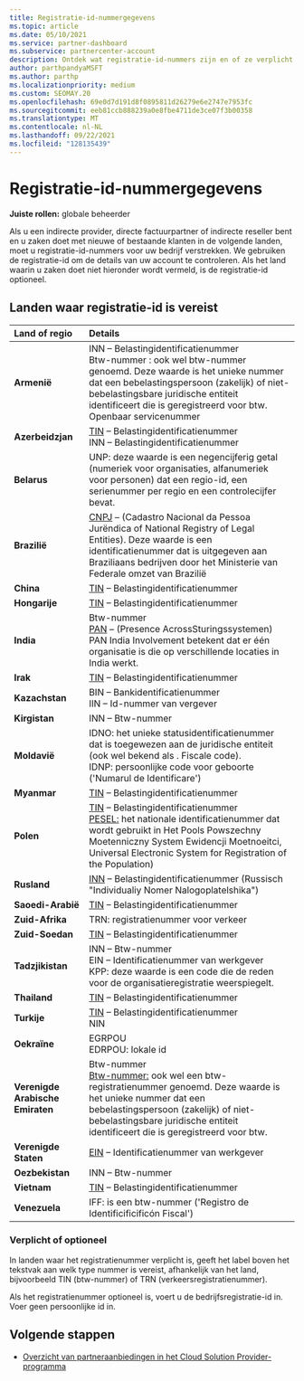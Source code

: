 ```yaml
---
title: Registratie-id-nummergegevens
ms.topic: article
ms.date: 05/10/2021
ms.service: partner-dashboard
ms.subservice: partnercenter-account
description: Ontdek wat registratie-id-nummers zijn en of ze verplicht zijn voor uw land.
author: parthpandyaMSFT
ms.author: parthp
ms.localizationpriority: medium
ms.custom: SEOMAY.20
ms.openlocfilehash: 69e0d7d191d8f0895811d26279e6e2747e7953fc
ms.sourcegitcommit: eeb81ccb888239a0e8fbe4711de3ce07f3b00358
ms.translationtype: MT
ms.contentlocale: nl-NL
ms.lasthandoff: 09/22/2021
ms.locfileid: "128135439"
---
```

# <a name="registration-id-number-information"></a>Registratie-id-nummergegevens

**Juiste rollen:** globale beheerder
 
Als u een indirecte provider, directe factuurpartner of indirecte reseller bent en u zaken doet met nieuwe of bestaande klanten in de volgende landen, moet u registratie-id-nummers voor uw bedrijf verstrekken. We gebruiken de registratie-id om de details van uw account te controleren. Als het land waarin u zaken doet niet hieronder wordt vermeld, is de registratie-id optioneel.

## <a name="countries-where-registration-id-is-required"></a>Landen waar registratie-id is vereist

| **Land of regio** | **Details** |
|:--|:--|
| **Armenië** | INN – Belastingidentificatienummer<br>Btw-nummer : ook wel btw-nummer genoemd. Deze waarde is het unieke nummer dat een bebelastingspersoon (zakelijk) of niet-bebelastingsbare juridische entiteit identificeert die is geregistreerd voor btw.<br>Openbaar servicenummer |
| **Azerbeidzjan**  | [TIN](http://www.oecd.org/tax/automatic-exchange/crs-implementation-and-assistance/tax-identification-numbers/Azerbaijan-TIN.pdf) – Belastingidentificatienummer<br>INN – Belastingidentificatienummer |
| **Belarus**  | UNP: deze waarde is een negencijferig getal (numeriek voor organisaties, alfanumeriek voor personen) dat een regio-id, een serienummer per regio en een controlecijfer bevat. |
|**Brazilië** | [CNPJ](http://www.oecd.org/tax/automatic-exchange/crs-implementation-and-assistance/tax-identification-numbers/Brazil-TIN.pdf) – (Cadastro Nacional da Pessoa Jurëndica of National Registry of Legal Entities). Deze waarde is een identificatienummer dat is uitgegeven aan Braziliaans bedrijven door het Ministerie van Federale omzet van Brazilië  |
| **China** | [TIN](http://www.oecd.org/tax/automatic-exchange/crs-implementation-and-assistance/tax-identification-numbers/China-TIN.pdf) – Belastingidentificatienummer |
| **Hongarije**  | [TIN](http://www.oecd.org/tax/automatic-exchange/crs-implementation-and-assistance/tax-identification-numbers/Hungary-TIN.pdf) – Belastingidentificatienummer |
| **India** | Btw-nummer<br>[PAN](http://www.oecd.org/tax/automatic-exchange/crs-implementation-and-assistance/tax-identification-numbers/India-TIN.pdf) – (Presence AcrossSturingssystemen) PAN India Involvement betekent dat er één organisatie is die op verschillende locaties in India werkt. |
| **Irak** | [TIN](http://www.oecd.org/tax/automatic-exchange/crs-implementation-and-assistance/tax-identification-numbers/) – Belastingidentificatienummer |
| **Kazachstan**  | BIN – Bankidentificatienummer<br>IIN – Id-nummer van vergever |
| **Kirgistan**  | INN – Btw-nummer |
| **Moldavië**  | IDNO: het unieke statusidentificatienummer dat is toegewezen aan de juridische entiteit (ook wel bekend als . Fiscale code).<br>IDNP: persoonlijke code voor geboorte ('Numarul de Identificare') |
| **Myanmar** | [TIN](http://www.oecd.org/tax/automatic-exchange/crs-implementation-and-assistance/tax-identification-numbers/) – Belastingidentificatienummer |
| **Polen**  | [TIN](http://www.oecd.org/tax/automatic-exchange/crs-implementation-and-assistance/tax-identification-numbers/Poland-TIN.pdf) – Belastingidentificatienummer<br>[PESEL:](http://www.oecd.org/tax/automatic-exchange/crs-implementation-and-assistance/tax-identification-numbers/Poland-TIN.pdf) het nationale identificatienummer dat wordt gebruikt in Het Pools Powszechny Moetenniczny System Ewidencji Moetnoeitci, Universal Electronic System for Registration of the Population) |
| **Rusland**  | [INN](http://www.oecd.org/tax/automatic-exchange/crs-implementation-and-assistance/tax-identification-numbers/Russia-TIN.pdf) – Belastingidentificatienummer (Russisch "Individualiy Nomer Nalogoplatelshika") | 
| **Saoedi-Arabië** | [TIN](http://www.oecd.org/tax/automatic-exchange/crs-implementation-and-assistance/tax-identification-numbers/Saudi-Arabia-TIN.pdf) – Belastingidentificatienummer |
| **Zuid-Afrika** | TRN: registratienummer voor verkeer |
| **Zuid-Soedan** | [TIN](http://www.oecd.org/tax/automatic-exchange/crs-implementation-and-assistance/tax-identification-numbers/) – Belastingidentificatienummer |
| **Tadzjikistan**  | INN – Btw-nummer<br>EIN – Identificatienummer van werkgever<br>KPP: deze waarde is een code die de reden voor de organisatieregistratie weerspiegelt. |
| **Thailand** | [TIN](http://www.oecd.org/tax/automatic-exchange/crs-implementation-and-assistance/tax-identification-numbers/) – Belastingidentificatienummer |
| **Turkije** | [TIN](http://www.oecd.org/tax/automatic-exchange/crs-implementation-and-assistance/tax-identification-numbers/Turkey-TIN.pdf) – Belastingidentificatienummer<br>NIN |
| **Oekraïne**  | EGRPOU<br>EDRPOU: lokale id |
| **Verenigde Arabische Emiraten** | Btw-nummer<br>[Btw-nummer:](http://www.oecd.org/tax/automatic-exchange/crs-implementation-and-assistance/tax-identification-numbers/UAE-TIN.pdf) ook wel een btw-registratienummer genoemd. Deze waarde is het unieke nummer dat een bebelastingspersoon (zakelijk) of niet-bebelastingsbare juridische entiteit identificeert die is geregistreerd voor btw. |
| **Verenigde Staten** | [EIN](https://www.irs.gov/taxtopics/tc755) – Identificatienummer van werkgever |
| **Oezbekistan**  | INN – Btw-nummer |
| **Vietnam** | [TIN](http://www.oecd.org/tax/automatic-exchange/crs-implementation-and-assistance/tax-identification-numbers/) – Belastingidentificatienummer |
| **Venezuela** | IFF: is een btw-nummer ('Registro de Identificificificón Fiscal') |  

### <a name="mandatory-or-optional"></a>Verplicht of optioneel
 
In landen waar het registratienummer verplicht is, geeft het label boven het tekstvak aan welk type nummer is vereist, afhankelijk van het land, bijvoorbeeld TIN (btw-nummer) of TRN (verkeersregistratienummer).

Als het registratienummer optioneel is, voert u de bedrijfsregistratie-id in. Voer geen persoonlijke id in.

## <a name="next-steps"></a>Volgende stappen

- [Overzicht van partneraanbiedingen in het Cloud Solution Provider-programma](csp-offers.md)
